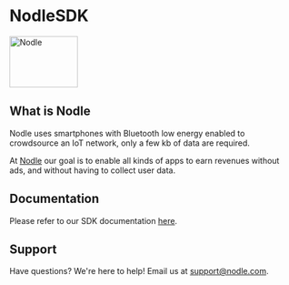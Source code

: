 # NodleSDK 

<img src="https://user-images.githubusercontent.com/8210718/144566727-346ab387-95f9-4743-be21-fae493034f7d.png" alt="Nodle" width="120" height="90"></br>

## What is Nodle

Nodle uses smartphones with Bluetooth low energy enabled to crowdsource an IoT network, only a few kb of data are required.

At [Nodle](https://nodle.com) our goal is to enable all kinds of apps to earn revenues without ads, and without having to collect user data. 

## Documentation

Please refer to our SDK documentation [here](https://developer.nodle.com/docs/nodle-sdk/introduction). 

## Support

Have questions? We're here to help! Email us at [support@nodle.com](mailto:support@nodle.com).

